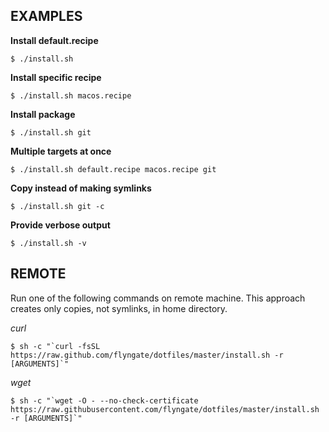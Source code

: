 ## EXAMPLES

**Install default.recipe**

	$ ./install.sh

**Install specific recipe**

	$ ./install.sh macos.recipe

**Install package**

	$ ./install.sh git

**Multiple targets at once**

	$ ./install.sh default.recipe macos.recipe git

**Copy instead of making symlinks**

	$ ./install.sh git -c

**Provide verbose output**

	$ ./install.sh -v

## REMOTE

Run one of the following commands on remote machine. This approach creates only copies, not symlinks, in home directory.

*curl*

	$ sh -c "`curl -fsSL https://raw.github.com/flyngate/dotfiles/master/install.sh -r [ARGUMENTS]`"

*wget*

	$ sh -c "`wget -O - --no-check-certificate https://raw.githubusercontent.com/flyngate/dotfiles/master/install.sh -r [ARGUMENTS]`"
